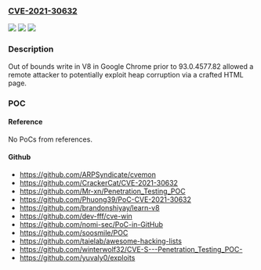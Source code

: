 ### [CVE-2021-30632](https://cve.mitre.org/cgi-bin/cvename.cgi?name=CVE-2021-30632)
![](https://img.shields.io/static/v1?label=Product&message=Chrome&color=blue)
![](https://img.shields.io/static/v1?label=Version&message=%3C%2093.0.4577.82%20&color=brighgreen)
![](https://img.shields.io/static/v1?label=Vulnerability&message=Out%20of%20bounds%20write&color=brighgreen)

### Description

Out of bounds write in V8 in Google Chrome prior to 93.0.4577.82 allowed a remote attacker to potentially exploit heap corruption via a crafted HTML page.

### POC

#### Reference
No PoCs from references.

#### Github
- https://github.com/ARPSyndicate/cvemon
- https://github.com/CrackerCat/CVE-2021-30632
- https://github.com/Mr-xn/Penetration_Testing_POC
- https://github.com/Phuong39/PoC-CVE-2021-30632
- https://github.com/brandonshiyay/learn-v8
- https://github.com/dev-fff/cve-win
- https://github.com/nomi-sec/PoC-in-GitHub
- https://github.com/soosmile/POC
- https://github.com/taielab/awesome-hacking-lists
- https://github.com/winterwolf32/CVE-S---Penetration_Testing_POC-
- https://github.com/yuvaly0/exploits

